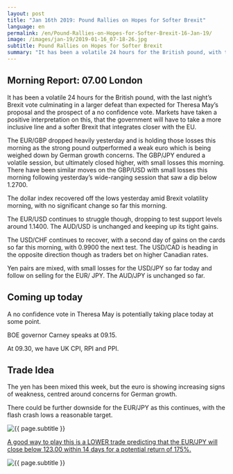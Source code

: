 ```yaml
---
layout: post
title: "Jan 16th 2019: Pound Rallies on Hopes for Softer Brexit"
language: en
permalink: /en/Pound-Rallies-on-Hopes-for-Softer-Brexit-16-Jan-19/
image: /images/jan-19/2019-01-16_07-18-26.jpg
subtitle: Pound Rallies on Hopes for Softer Brexit
summary: "It has been a volatile 24 hours for the British pound, with the last night’s Brexit vote culminating in a larger defeat than expected for Theresa May’s proposal and the prospect of a no confidence vote"
---
```

## Morning Report: 07.00 London

It has been a volatile 24 hours for the British pound, with the last night’s Brexit vote culminating in a larger defeat than expected for Theresa May’s proposal and the prospect of a no confidence vote. Markets have taken a positive interpretation on this, that the government will have to take a more inclusive line and a softer Brexit that integrates closer with the EU. 

The EUR/GBP dropped heavily yesterday and is holding those losses this morning as the strong pound outperformed a weak euro which is being weighed down by German growth concerns. The GBP/JPY endured a volatile session, but ultimately closed higher, with small losses this morning. There have been similar moves on the GBP/USD with small losses this morning following yesterday’s wide-ranging session that saw a dip below 1.2700. 

The dollar index recovered off the lows yesterday amid Brexit volatility morning, with no significant change so far this morning. 

The EUR/USD continues to struggle though, dropping to test support levels around 1.1400. The AUD/USD is unchanged and keeping up its tight gains. 

The USD/CHF continues to recover, with a second day of gains on the cards so far this morning, with 0.9900 the next test. The USD/CAD is heading in the opposite direction though as traders bet on higher Canadian rates. 

Yen pairs are mixed, with small losses for the USD/JPY so far today and follow on selling for the EUR/ JPY. The AUD/JPY is unchanged so far. 

## Coming up today

A no confidence vote in Theresa May is potentially taking place today at some point. 

BOE governor Carney speaks at 09.15. 

At 09.30, we have UK CPI, RPI and PPI. 

## Trade Idea

The yen has been mixed this week, but the euro is showing increasing signs of weakness, centred around concerns for German growth. 

There could be further downside for the EUR/JPY as this continues, with the flash crash lows a reasonable target.

<img class="post-image" src="{{ site.url }}/images/jan-19/2019-01-16_07-18-26.jpg" alt="{{ page.subtitle }}" title="{{ page.subtitle }}">

<a href="%LINK%%?currency=GBP&market=forex&underlying=frxEURJPY&formname=higherlower&duration_amount=14&duration_units=d&amount=10&amount_type=stake&expiry_type=duration&barrier=123.00" target="_blank" rel="noopener noreferrer nofollow">A good way to play this is a LOWER trade predicting that the EUR/JPY will close below 123.00 within 14 days for a potential return of 175%.</a>

<img class="post-image" src="{{ site.url }}/images/jan-19/2019-01-16_07-21-46.jpg" alt="{{ page.subtitle }}" title="{{ page.subtitle }}">
